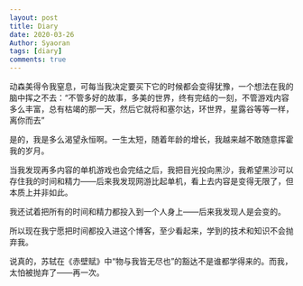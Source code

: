 ```yaml
---
layout: post
title: Diary
date: 2020-03-26
Author: Syaoran 
tags: [diary]
comments: true
---
```


动森美得令我窒息，可每当我决定要买下它的时候都会变得犹豫，一个想法在我的脑中挥之不去：“不管多好的故事，多美的世界，终有完结的一刻，不管游戏内容多么丰富，总有枯竭的那一天，然后它就将和塞尔达，环世界，星露谷等等一样，离你而去”

是的，我是多么渴望永恒啊。一生太短，随着年龄的增长，我越来越不敢随意挥霍我的岁月。

当我发现再多内容的单机游戏也会完结之后，我把目光投向黑沙，我希望黑沙可以存住我的时间和精力——后来我发现网游比起单机，看上去内容是变得无限了，但本质上并非如此。

我还试着把所有的时间和精力都投入到一个人身上——后来我发现人是会变的。

所以现在我宁愿把时间都投入进这个博客，至少看起来，学到的技术和知识不会抛弃我。

说真的，苏轼在《赤壁赋》中“物与我皆无尽也”的豁达不是谁都学得来的。而我，太怕被抛弃了——再一次。